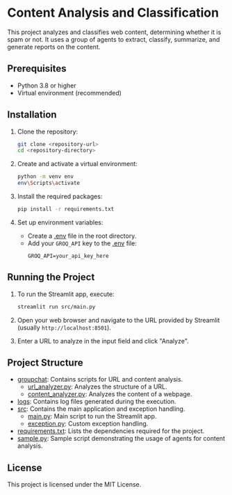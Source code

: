 # Content Analysis and Classification

This project analyzes and classifies web content, determining whether it is spam or not. It uses a group of agents to extract, classify, summarize, and generate reports on the content.

## Prerequisites

- Python 3.8 or higher
- Virtual environment (recommended)

## Installation

1. Clone the repository:
    ```sh
    git clone <repository-url>
    cd <repository-directory>
    ```

2. Create and activate a virtual environment:
    ```sh
    python -m venv env
    env\Scripts\activate 
    ```

3. Install the required packages:
    ```sh
    pip install -r requirements.txt
    ```

4. Set up environment variables:
    - Create a [.env](http://_vscodecontentref_/1) file in the root directory.
    - Add your `GROQ_API` key to the [.env](http://_vscodecontentref_/2) file:
        ```
        GROQ_API=your_api_key_here
        ```

## Running the Project

1. To run the Streamlit app, execute:
    ```sh
    streamlit run src/main.py
    ```

2. Open your web browser and navigate to the URL provided by Streamlit (usually `http://localhost:8501`).

3. Enter a URL to analyze in the input field and click "Analyze".

## Project Structure

- [groupchat](http://_vscodecontentref_/3): Contains scripts for URL and content analysis.
    - [url_analyzer.py](http://_vscodecontentref_/4): Analyzes the structure of a URL.
    - [content_analyzer.py](http://_vscodecontentref_/5): Analyzes the content of a webpage.
- [logs](http://_vscodecontentref_/6): Contains log files generated during the execution.
- [src](http://_vscodecontentref_/7): Contains the main application and exception handling.
    - [main.py](http://_vscodecontentref_/8): Main script to run the Streamlit app.
    - [exception.py](http://_vscodecontentref_/9): Custom exception handling.
- [requirements.txt](http://_vscodecontentref_/10): Lists the dependencies required for the project.
- [sample.py](http://_vscodecontentref_/11): Sample script demonstrating the usage of agents for content analysis.

## License

This project is licensed under the MIT License.
